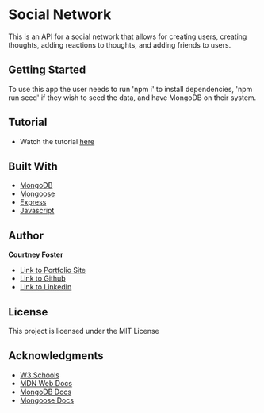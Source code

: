 # Social Network

This is an API for a social network that allows for creating users, creating thoughts, adding reactions to thoughts, and adding friends to users. 


## Getting Started

To use this app the user needs to run 'npm i' to install dependencies, 'npm run seed' if they wish to seed the data, and have MongoDB on their system.

## Tutorial  
  
  * Watch the tutorial [here](https://youtu.be/LrXU0ppS5I4)

## Built With

* [MongoDB](https://docs.mongodb.com/)
* [Mongoose](https://mongoosejs.com/docs/api.html)
* [Express](https://www.npmjs.com/package/express)
* [Javascript](https://developer.mozilla.org/en-US/docs/Web/JavaScript)


## Author

**Courtney Foster** 

- [Link to Portfolio Site](https://cfoster121.github.io/portfolio-3/)
- [Link to Github](https://github.com/cfoster121)
- [Link to LinkedIn](https://www.linkedin.com/in/courtney-foster-0b364575/)


## License

This project is licensed under the MIT License 

## Acknowledgments

* [W3 Schools](https://www.w3schools.com/)
* [MDN Web Docs](https://developer.mozilla.org/en-US/)
* [MongoDB Docs](https://docs.mongodb.com/)
* [Mongoose Docs](https://mongoosejs.com/docs/api.html)
